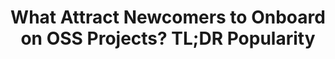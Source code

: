 ---
title: "What Attract Newcomers to Onboard on OSS Projects? TL;DR Popularity"
authors: "<mark>Felipe Fronchetti</mark>, Igor Wiese, Igor Steinmacher, Gustavo Pinto"
published_at: "International Conference on Open Source Systems (OSS)"
year: 2019
preprint: "http://gustavopinto.org/lost+found/oss2019.pdf"
slides: 
---